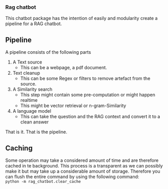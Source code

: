 ### Rag chatbot
This chatbot package has the intention of easily and modularity create a pipeline for a RAG chatbot.

## Pipeline
A pipeline consists of the following parts
1. A Text source
    - This can be a webpage, a pdf document.
2. Text cleanup
   - This can be some Regex or filters to remove artefact from the source.
3. A Similarity search
   - This step might contain some pre-computation or might happen realtime
   - This might be vector retrieval or n-gram-Similarity
4. A language model
   - This can take the question and the RAG context and convert it to a clean answer

That is it. That is the pipeline.

## Caching
Some operation may take a considered amount of time and are therefore cached in te background. This process is a transparent as we can possibly make it but may take up a considerable amount of storage. Therefore you can flush the entire command by using the following command: 
<br>`python -m rag_chatbot.clear_cache`